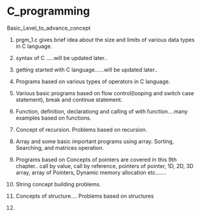 # C_programming
Basic_Level_to_advance_concept

1. prgm_1.c gives brief idea about the size and limits of various data types in C language.

2. syntax of C .....will be updated later..

3. getting started with C language......will be updated later..

4. Programs based on various types of operators in C language.

5. Various basic programs based on flow control(looping and switch case statement), break and continue statement.

6. Function, definition, declarationg and calling of with function....many examples based on functions.

7. Concept of recursion. Problems based on recursion.

8. Array and some basic important programs using array. Sorting, Searching, and matrices operation.


9. Programs based on Concepts of pointers are covered in this 9th chapter.. call by value, call by reference, pointers of pointer, 1D, 2D, 3D array, array of Pointers, Dynamic memory allocation etc.......

10. String concept building problems.

11. Concepts of structure.... Problems based on structures

12.

